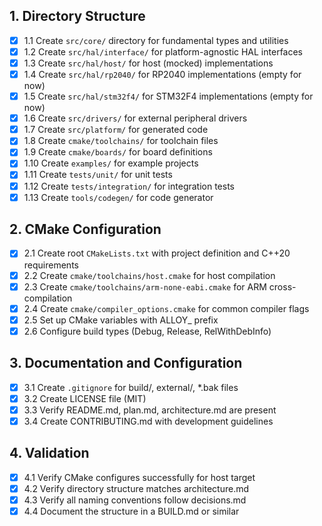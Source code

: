 ## 1. Directory Structure

- [x] 1.1 Create `src/core/` directory for fundamental types and utilities
- [x] 1.2 Create `src/hal/interface/` for platform-agnostic HAL interfaces
- [x] 1.3 Create `src/hal/host/` for host (mocked) implementations
- [x] 1.4 Create `src/hal/rp2040/` for RP2040 implementations (empty for now)
- [x] 1.5 Create `src/hal/stm32f4/` for STM32F4 implementations (empty for now)
- [x] 1.6 Create `src/drivers/` for external peripheral drivers
- [x] 1.7 Create `src/platform/` for generated code
- [x] 1.8 Create `cmake/toolchains/` for toolchain files
- [x] 1.9 Create `cmake/boards/` for board definitions
- [x] 1.10 Create `examples/` for example projects
- [x] 1.11 Create `tests/unit/` for unit tests
- [x] 1.12 Create `tests/integration/` for integration tests
- [x] 1.13 Create `tools/codegen/` for code generator

## 2. CMake Configuration

- [x] 2.1 Create root `CMakeLists.txt` with project definition and C++20 requirements
- [x] 2.2 Create `cmake/toolchains/host.cmake` for host compilation
- [x] 2.3 Create `cmake/toolchains/arm-none-eabi.cmake` for ARM cross-compilation
- [x] 2.4 Create `cmake/compiler_options.cmake` for common compiler flags
- [x] 2.5 Set up CMake variables with ALLOY_ prefix
- [x] 2.6 Configure build types (Debug, Release, RelWithDebInfo)

## 3. Documentation and Configuration

- [x] 3.1 Create `.gitignore` for build/, external/, *.bak files
- [x] 3.2 Create LICENSE file (MIT)
- [x] 3.3 Verify README.md, plan.md, architecture.md are present
- [x] 3.4 Create CONTRIBUTING.md with development guidelines

## 4. Validation

- [x] 4.1 Verify CMake configures successfully for host target
- [x] 4.2 Verify directory structure matches architecture.md
- [x] 4.3 Verify all naming conventions follow decisions.md
- [x] 4.4 Document the structure in a BUILD.md or similar
